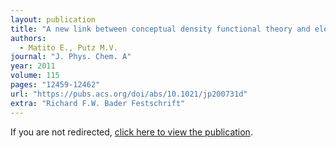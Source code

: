 ```yaml
---
layout: publication
title: "A new link between conceptual density functional theory and electron delocalization"
authors:
  - Matito E., Putz M.V.
journal: "J. Phys. Chem. A"
year: 2011
volume: 115
pages: "12459-12462"
url: "https://pubs.acs.org/doi/abs/10.1021/jp200731d"
extra: "Richard F.W. Bader Festschrift"
---
```


<meta http-equiv="refresh" content="0; URL='https://pubs.acs.org/doi/abs/10.1021/jp200731d'" />

If you are not redirected, [click here to view the publication](https://pubs.acs.org/doi/abs/10.1021/jp200731d).
